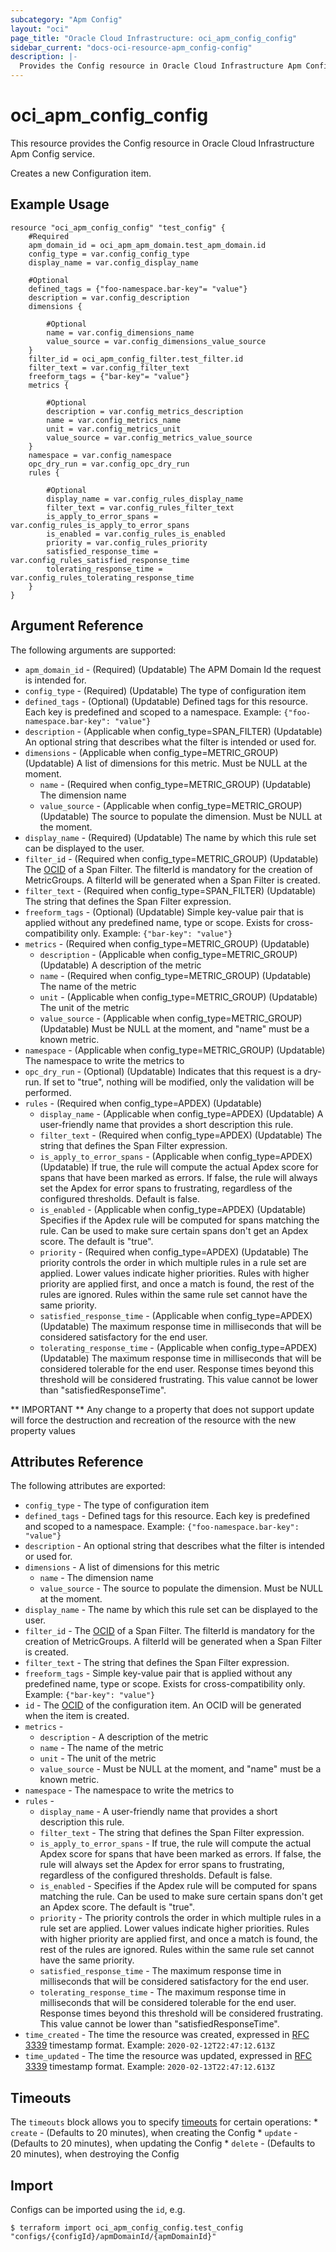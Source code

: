 ```yaml
---
subcategory: "Apm Config"
layout: "oci"
page_title: "Oracle Cloud Infrastructure: oci_apm_config_config"
sidebar_current: "docs-oci-resource-apm_config-config"
description: |-
  Provides the Config resource in Oracle Cloud Infrastructure Apm Config service
---
```


# oci_apm_config_config
This resource provides the Config resource in Oracle Cloud Infrastructure Apm Config service.

Creates a new Configuration item.

## Example Usage

```hcl
resource "oci_apm_config_config" "test_config" {
	#Required
	apm_domain_id = oci_apm_apm_domain.test_apm_domain.id
	config_type = var.config_config_type
	display_name = var.config_display_name

	#Optional
	defined_tags = {"foo-namespace.bar-key"= "value"}
	description = var.config_description
	dimensions {

		#Optional
		name = var.config_dimensions_name
		value_source = var.config_dimensions_value_source
	}
	filter_id = oci_apm_config_filter.test_filter.id
	filter_text = var.config_filter_text
	freeform_tags = {"bar-key"= "value"}
	metrics {

		#Optional
		description = var.config_metrics_description
		name = var.config_metrics_name
		unit = var.config_metrics_unit
		value_source = var.config_metrics_value_source
	}
	namespace = var.config_namespace
	opc_dry_run = var.config_opc_dry_run
	rules {

		#Optional
		display_name = var.config_rules_display_name
		filter_text = var.config_rules_filter_text
		is_apply_to_error_spans = var.config_rules_is_apply_to_error_spans
		is_enabled = var.config_rules_is_enabled
		priority = var.config_rules_priority
		satisfied_response_time = var.config_rules_satisfied_response_time
		tolerating_response_time = var.config_rules_tolerating_response_time
	}
}
```

## Argument Reference

The following arguments are supported:

* `apm_domain_id` - (Required) (Updatable) The APM Domain Id the request is intended for. 
* `config_type` - (Required) (Updatable) The type of configuration item
* `defined_tags` - (Optional) (Updatable) Defined tags for this resource. Each key is predefined and scoped to a namespace. Example: `{"foo-namespace.bar-key": "value"}` 
* `description` - (Applicable when config_type=SPAN_FILTER) (Updatable) An optional string that describes what the filter is intended or used for.
* `dimensions` - (Applicable when config_type=METRIC_GROUP) (Updatable) A list of dimensions for this metric. Must be NULL at the moment.
	* `name` - (Required when config_type=METRIC_GROUP) (Updatable) The dimension name
	* `value_source` - (Applicable when config_type=METRIC_GROUP) (Updatable) The source to populate the dimension. Must be NULL at the moment. 
* `display_name` - (Required) (Updatable) The name by which this rule set can be displayed to the user.
* `filter_id` - (Required when config_type=METRIC_GROUP) (Updatable) The [OCID](https://docs.cloud.oracle.com/iaas/Content/General/Concepts/identifiers.htm) of a Span Filter. The filterId is mandatory for the creation of MetricGroups. A filterId will be generated when a Span Filter is created. 
* `filter_text` - (Required when config_type=SPAN_FILTER) (Updatable) The string that defines the Span Filter expression. 
* `freeform_tags` - (Optional) (Updatable) Simple key-value pair that is applied without any predefined name, type or scope. Exists for cross-compatibility only. Example: `{"bar-key": "value"}` 
* `metrics` - (Required when config_type=METRIC_GROUP) (Updatable) 
	* `description` - (Applicable when config_type=METRIC_GROUP) (Updatable) A description of the metric
	* `name` - (Required when config_type=METRIC_GROUP) (Updatable) The name of the metric
	* `unit` - (Applicable when config_type=METRIC_GROUP) (Updatable) The unit of the metric
	* `value_source` - (Applicable when config_type=METRIC_GROUP) (Updatable) Must be NULL at the moment, and "name" must be a known metric.
* `namespace` - (Applicable when config_type=METRIC_GROUP) (Updatable) The namespace to write the metrics to
* `opc_dry_run` - (Optional) (Updatable) Indicates that this request is a dry-run. If set to "true", nothing will be modified, only the validation will be performed. 
* `rules` - (Required when config_type=APDEX) (Updatable) 
	* `display_name` - (Applicable when config_type=APDEX) (Updatable) A user-friendly name that provides a short description this rule.
	* `filter_text` - (Required when config_type=APDEX) (Updatable) The string that defines the Span Filter expression. 
	* `is_apply_to_error_spans` - (Applicable when config_type=APDEX) (Updatable) If true, the rule will compute the actual Apdex score for spans that have been marked as errors. If false, the rule will always set the Apdex for error spans to frustrating, regardless of the configured thresholds. Default is false. 
	* `is_enabled` - (Applicable when config_type=APDEX) (Updatable) Specifies if the Apdex rule will be computed for spans matching the rule. Can be used to make sure certain spans don't get an Apdex score. The default is "true". 
	* `priority` - (Required when config_type=APDEX) (Updatable) The priority controls the order in which multiple rules in a rule set are applied. Lower values indicate higher priorities. Rules with higher priority are applied first, and once a match is found, the rest of the rules are ignored. Rules within the same rule set cannot have the same priority. 
	* `satisfied_response_time` - (Applicable when config_type=APDEX) (Updatable) The maximum response time in milliseconds that will be considered satisfactory for the end user. 
	* `tolerating_response_time` - (Applicable when config_type=APDEX) (Updatable) The maximum response time in milliseconds that will be considered tolerable for the end user. Response times beyond this threshold will be considered frustrating. This value cannot be lower than "satisfiedResponseTime". 


** IMPORTANT **
Any change to a property that does not support update will force the destruction and recreation of the resource with the new property values

## Attributes Reference

The following attributes are exported:

* `config_type` - The type of configuration item
* `defined_tags` - Defined tags for this resource. Each key is predefined and scoped to a namespace. Example: `{"foo-namespace.bar-key": "value"}` 
* `description` - An optional string that describes what the filter is intended or used for.
* `dimensions` - A list of dimensions for this metric
	* `name` - The dimension name
	* `value_source` - The source to populate the dimension. Must be NULL at the moment. 
* `display_name` - The name by which this rule set can be displayed to the user.
* `filter_id` - The [OCID](https://docs.cloud.oracle.com/iaas/Content/General/Concepts/identifiers.htm) of a Span Filter. The filterId is mandatory for the creation of MetricGroups. A filterId will be generated when a Span Filter is created. 
* `filter_text` - The string that defines the Span Filter expression. 
* `freeform_tags` - Simple key-value pair that is applied without any predefined name, type or scope. Exists for cross-compatibility only. Example: `{"bar-key": "value"}` 
* `id` - The [OCID](https://docs.cloud.oracle.com/iaas/Content/General/Concepts/identifiers.htm) of the configuration item. An OCID will be generated when the item is created. 
* `metrics` - 
	* `description` - A description of the metric
	* `name` - The name of the metric
	* `unit` - The unit of the metric
	* `value_source` - Must be NULL at the moment, and "name" must be a known metric.
* `namespace` - The namespace to write the metrics to
* `rules` - 
	* `display_name` - A user-friendly name that provides a short description this rule.
	* `filter_text` - The string that defines the Span Filter expression. 
	* `is_apply_to_error_spans` - If true, the rule will compute the actual Apdex score for spans that have been marked as errors. If false, the rule will always set the Apdex for error spans to frustrating, regardless of the configured thresholds. Default is false. 
	* `is_enabled` - Specifies if the Apdex rule will be computed for spans matching the rule. Can be used to make sure certain spans don't get an Apdex score. The default is "true". 
	* `priority` - The priority controls the order in which multiple rules in a rule set are applied. Lower values indicate higher priorities. Rules with higher priority are applied first, and once a match is found, the rest of the rules are ignored. Rules within the same rule set cannot have the same priority. 
	* `satisfied_response_time` - The maximum response time in milliseconds that will be considered satisfactory for the end user. 
	* `tolerating_response_time` - The maximum response time in milliseconds that will be considered tolerable for the end user. Response times beyond this threshold will be considered frustrating. This value cannot be lower than "satisfiedResponseTime". 
* `time_created` - The time the resource was created, expressed in [RFC 3339](https://tools.ietf.org/html/rfc3339) timestamp format. Example: `2020-02-12T22:47:12.613Z` 
* `time_updated` - The time the resource was updated, expressed in [RFC 3339](https://tools.ietf.org/html/rfc3339) timestamp format. Example: `2020-02-13T22:47:12.613Z` 

## Timeouts

The `timeouts` block allows you to specify [timeouts](https://registry.terraform.io/providers/hashicorp/oci/latest/docs/guides/changing_timeouts) for certain operations:
	* `create` - (Defaults to 20 minutes), when creating the Config
	* `update` - (Defaults to 20 minutes), when updating the Config
	* `delete` - (Defaults to 20 minutes), when destroying the Config


## Import

Configs can be imported using the `id`, e.g.

```
$ terraform import oci_apm_config_config.test_config "configs/{configId}/apmDomainId/{apmDomainId}" 
```

